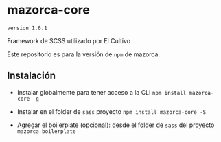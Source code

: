 # mazorca-core 
`version 1.6.1`

Framework de SCSS utilizado por El Cultivo

Este repositorio es para la versión de `npm` de mazorca.

## Instalación

* Instalar globalmente para tener acceso a la CLI
`npm install mazorca-core -g`

* Instalar en el folder de `sass` proyecto
`npm install mazorca-core -S`

* Agregar el boilerplate (opcional): desde el folder de `sass` del proyecto
`mazorca boilerplate`
